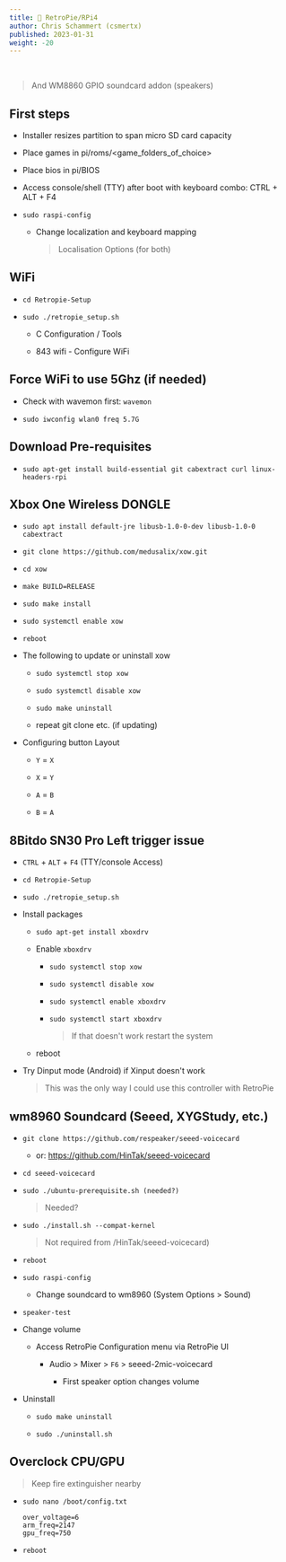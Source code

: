 ```yaml
---
title: 🥧 RetroPie/RPi4
author: Chris Schammert (csmertx)
published: 2023-01-31
weight: -20
---
```


<br />
  
> And WM8860 GPIO soundcard addon (speakers)

## First steps

- Installer resizes partition to span micro SD card capacity

- Place games in pi/roms/<game_folders_of_choice>

- Place bios in pi/BIOS

- Access console/shell (TTY) after boot with keyboard combo: CTRL + ALT + F4

- ```sudo raspi-config```

    - Change localization and keyboard mapping
    
        > Localisation Options (for both)

## WiFi

- ```cd Retropie-Setup```

- ```sudo ./retropie_setup.sh```

    - C Configuration / Tools

    - 843 wifi - Configure WiFi

## Force WiFi to use 5Ghz (if needed)

- Check with wavemon first: ```wavemon```

- ```sudo iwconfig wlan0 freq 5.7G```

## Download Pre-requisites

- ```sudo apt-get install build-essential git cabextract curl linux-headers-rpi```

## Xbox One Wireless DONGLE

- ```sudo apt install default-jre libusb-1.0-0-dev libusb-1.0-0 cabextract```

- ```git clone https://github.com/medusalix/xow.git```

- ```cd xow```

- ```make BUILD=RELEASE```

- ```sudo make install```

- ```sudo systemctl enable xow```

- ```reboot```

- The following to update or uninstall xow

    - ```sudo systemctl stop xow```

    - ```sudo systemctl disable xow```

    - ```sudo make uninstall```

    - repeat git clone etc. (if updating)

- Configuring button Layout

    - ```Y``` = ```X```

    - ```X``` = ```Y```

    - ```A``` = ```B```

    - ```B``` = ```A```

## 8Bitdo SN30 Pro Left trigger issue

- ```CTRL``` + ```ALT``` + ```F4``` (TTY/console Access)

- ```cd Retropie-Setup```

- ```sudo ./retropie_setup.sh```

- Install packages

    - ```sudo apt-get install xboxdrv```

    - Enable ```xboxdrv```

        - ```sudo systemctl stop xow```
    
        - ```sudo systemctl disable xow```

        - ```sudo systemctl enable xboxdrv```

        - ```sudo systemctl start xboxdrv```

            > If that doesn't work restart the system

    - reboot

- Try Dinput mode (Android) if Xinput doesn't work
    
    > This was the only way I could use this controller with RetroPie

## wm8960 Soundcard (Seeed, XYGStudy, etc.)

- ```git clone https://github.com/respeaker/seeed-voicecard```

    - or: https://github.com/HinTak/seeed-voicecard

- ```cd seeed-voicecard```

- ```sudo ./ubuntu-prerequisite.sh (needed?)```

    > Needed?

- ```sudo ./install.sh --compat-kernel```

    > Not required from /HinTak/seeed-voicecard)

- ```reboot```

- ```sudo raspi-config```

    - Change soundcard to wm8960 (System Options > Sound)

- ```speaker-test```

- Change volume

    - Access RetroPie Configuration menu via RetroPie UI

        - Audio > Mixer > ```F6``` > seeed-2mic-voicecard

            - First speaker option changes volume
- Uninstall

    - ```sudo make uninstall```

    - ```sudo ./uninstall.sh```

## Overclock CPU/GPU

> Keep fire extinguisher nearby

- ```sudo nano /boot/config.txt```

    ```
    over_voltage=6
    arm_freq=2147
    gpu_freq=750
    ```

- ```reboot```